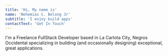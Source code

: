 ```yaml
---
title: 'Hi, My name is'
name: 'Nehemias C. Belong Jr'
subtitle: 'I enjoy build apps'
contactText: 'Get In Touch'
---
```


I'm a Freelance FullStack Developer based in La Carlota City, Negros Occidental specializing in building (and occasionally designing) exceptional, great applications.
